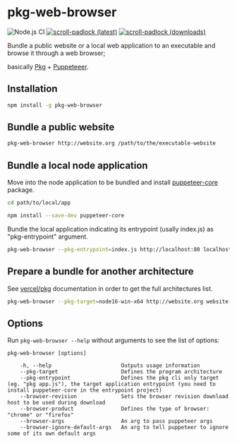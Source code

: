 # pkg-web-browser

![Node.js CI](https://github.com/memob0x/pkg-web-browser/workflows/Node.js%20CI/badge.svg)
[![scroll-padlock (latest)](https://img.shields.io/npm/v/pkg-web-browser/latest.svg)](https://www.npmjs.com/package/pkg-web-browser)
[![scroll-padlock (downloads)](https://img.shields.io/npm/dy/pkg-web-browser.svg)](https://www.npmjs.com/package/pkg-web-browser)

Bundle a public website or a local web application to an executable and browse it through a web browser;

basically [Pkg](https://github.com/vercel/pkg) + [Puppeteeer](https://github.com/puppeteer/puppeteer).

## Installation

```sh
npm install -g pkg-web-browser
```
## Bundle a public website

```sh
pkg-web-browser http://website.org /path/to/the/executable-website
```

## Bundle a local node application

Move into the node application to be bundled and install [puppeteer-core](https://www.npmjs.com/package/puppeteer-core) package.

```sh
cd path/to/local/app

npm install --save-dev puppeteer-core
```

Bundle the local application indicating its entrypoint (usally index.js) as "pkg-entrypoint" argument.

```sh
pkg-web-browser --pkg-entrypoint=index.js http://localhost:80 localhost-app
```

## Prepare a bundle for another architecture

See [vercel/pkg](https://github.com/vercel/pkg#targets) documentation in order to get the full architectures list.

```sh
pkg-web-browser --pkg-target=node16-win-x64 http://website.org website-binary.exe
```

## Options
Run `pkg-web-browser --help` without arguments to see the list of options:

```console
pkg-web-browser [options]

    -h, --help                      Outputs usage information
    --pkg-target                    Defines the program architecture
    --pkg-entrypoint                Defines the pkg cli only target (eg. "pkg app.js"), the target application entrypoint (you need to install puppeteer-core in the entrypoint project)
    --browser-revision              Sets the browser revision download host to be used during download
    --browser-product               Defines the type of browser: "chrome" or "firefox"
    --browser-args                  An arg to pass puppeteer args
    --browser-ignore-default-args   An arg to tell puppeteer to ignore some of its own default args               
 ```
